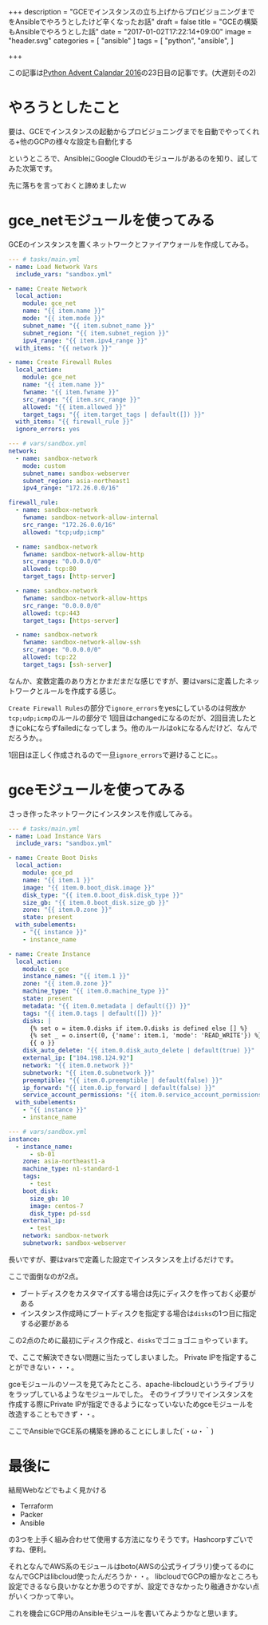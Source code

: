 +++
description = "GCEでインスタンスの立ち上げからプロビジョニングまでをAnsibleでやろうとしたけど辛くなったお話"
draft = false
title = "GCEの構築もAnsibleでやろうとした話"
date = "2017-01-02T17:22:14+09:00"
image = "header.svg"
categories = [
  "ansible"
]
tags = [
  "python",
  "ansible",
]

+++

この記事は[Python Advent Calandar 2016](http://qiita.com/advent-calendar/2016/python)の23日目の記事です。(大遅刻その2)

# やろうとしたこと

要は、GCEでインスタンスの起動からプロビジョニングまでを自動でやってくれる+他のGCPの様々な設定も自動化する

というところで、AnsibleにGoogle Cloudのモジュールがあるのを知り、試してみた次第です。

先に落ちを言っておくと諦めましたｗ


# gce_netモジュールを使ってみる

GCEのインスタンスを置くネットワークとファイアウォールを作成してみる。

```yaml
--- # tasks/main.yml
- name: Load Network Vars
  include_vars: "sandbox.yml"

- name: Create Network
  local_action:
    module: gce_net
    name: "{{ item.name }}"
    mode: "{{ item.mode }}"
    subnet_name: "{{ item.subnet_name }}"
    subnet_region: "{{ item.subnet_region }}"
    ipv4_range: "{{ item.ipv4_range }}"
  with_items: "{{ network }}"

- name: Create Firewall Rules
  local_action:
    module: gce_net
    name: "{{ item.name }}"
    fwname: "{{ item.fwname }}"
    src_range: "{{ item.src_range }}"
    allowed: "{{ item.allowed }}"
    target_tags: "{{ item.target_tags | default([]) }}"
  with_items: "{{ firewall_rule }}"
  ignore_errors: yes

--- # vars/sandbox.yml
network:
  - name: sandbox-network
    mode: custom
    subnet_name: sandbox-webserver
    subnet_region: asia-northeast1
    ipv4_range: "172.26.0.0/16"

firewall_rule:
  - name: sandbox-network
    fwname: sandbox-network-allow-internal
    src_range: "172.26.0.0/16"
    allowed: "tcp;udp;icmp"

  - name: sandbox-network
    fwname: sandbox-network-allow-http
    src_range: "0.0.0.0/0"
    allowed: tcp:80
    target_tags: [http-server]

  - name: sandbox-network
    fwname: sandbox-network-allow-https
    src_range: "0.0.0.0/0"
    allowed: tcp:443
    target_tags: [https-server]

  - name: sandbox-network
    fwname: sandbox-network-allow-ssh
    src_range: "0.0.0.0/0"
    allowed: tcp:22
    target_tags: [ssh-server]
```

なんか、変数定義のあり方とかまだまだな感じですが、要はvarsに定義したネットワークとルールを作成する感じ。

`Create Firewall Rules`の部分で`ignore_errors`をyesにしているのは何故か`tcp;udp;icmp`のルールの部分で
1回目はchangedになるのだが、2回目流したときにokにならずfailedになってしまう。他のルールはokになるんだけど、なんでだろうか。。

1回目は正しく作成されるので一旦`ignore_errors`で避けることに。。


# gceモジュールを使ってみる

さっき作ったネットワークにインスタンスを作成してみる。

```yaml
--- # tasks/main.yml
- name: Load Instance Vars
  include_vars: "sandbox.yml"

- name: Create Boot Disks
  local_action:
    module: gce_pd
    name: "{{ item.1 }}"
    image: "{{ item.0.boot_disk.image }}"
    disk_type: "{{ item.0.boot_disk.disk_type }}"
    size_gb: "{{ item.0.boot_disk.size_gb }}"
    zone: "{{ item.0.zone }}"
    state: present
  with_subelements:
    - "{{ instance }}"
    - instance_name

- name: Create Instance
  local_action:
    module: c_gce
    instance_names: "{{ item.1 }}"
    zone: "{{ item.0.zone }}"
    machine_type: "{{ item.0.machine_type }}"
    state: present
    metadata: "{{ item.0.metadata | default({}) }}"
    tags: "{{ item.0.tags | default([]) }}"
    disks: |
      {% set o = item.0.disks if item.0.disks is defined else [] %}
      {% set _ = o.insert(0, {'name': item.1, 'mode': 'READ_WRITE'}) %}
      {{ o }}
    disk_auto_delete: "{{ item.0.disk_auto_delete | default(true) }}"
    external_ip: ["104.198.124.92"]
    network: "{{ item.0.network }}"
    subnetwork: "{{ item.0.subnetwork }}"
    preemptible: "{{ item.0.preemptible | default(false) }}"
    ip_forward: "{{ item.0.ip_forward | default(false) }}"
    service_account_permissions: "{{ item.0.service_account_permissions | default([]) }}"
  with_subelements:
    - "{{ instance }}"
    - instance_name

--- # vars/sandbox.yml
instance:
  - instance_name:
      - sb-01
    zone: asia-northeast1-a
    machine_type: n1-standard-1
    tags: 
      - test
    boot_disk:
      size_gb: 10
      image: centos-7
      disk_type: pd-ssd
    external_ip:
      - test
    network: sandbox-network
    subnetwork: sandbox-webserver
```

長いですが、要はvarsで定義した設定でインスタンスを上げるだけです。

ここで面倒なのが2点。

- ブートディスクをカスタマイズする場合は先にディスクを作っておく必要がある
- インスタンス作成時にブートディスクを指定する場合は`disks`の1つ目に指定する必要がある

この2点のために最初にディスク作成と、`disks`でゴニョゴニョやっています。

で、ここで解決できない問題に当たってしまいました。
Private IPを指定することができない・・・。

gceモジュールのソースを見てみたところ、apache-libcloudというライブラリをラップしているようなモジュールでした。
そのライブラリでインスタンスを作成する際にPrivate IPが指定できるようになっていないためgceモジュールを改造することもできず・・。

ここでAnsibleでGCE系の構築を諦めることにしました(´・ω・｀)

# 最後に

結局Webなどでもよく見かける

- Terraform
- Packer
- Ansible

の3つを上手く組み合わせて使用する方法になりそうです。Hashcorpすごいですね、便利。

それとなんでAWS系のモジュールはboto(AWSの公式ライブラリ)使ってるのになんでGCPはlibcloud使ったんだろうか・・。
libcloudでGCPの細かなところも設定できるなら良いかなとか思うのですが、設定できなかったり融通きかない点がいくつかって辛い。

これを機会にGCP用のAnsibleモジュールを書いてみようかなと思います。

